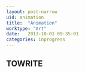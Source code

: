 ```yaml
---
layout: post-narrow
uid: animation
title:  "Animation"
worktype: "Art"
date:   2013-10-01 09:35:01
categories: inprogress
---
```


<h2>TOWRITE</h2>
